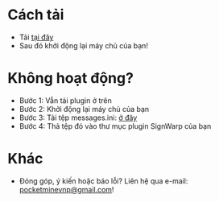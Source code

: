 # Cách tải
- Tải [tại đây](https://github.com/BlackZeroPM/VietHoa/wiki)
- Sau đó khởi động lại máy chủ của bạn!
# Không hoạt động?
- Bước 1: Vẫn tải plugin ở trên
- Bước 2: Khởi động lại máy chủ của bạn
- Bước 3: Tải tệp messages.ini: [ở đây](https://github.com/BlackZeroPM/VietHoa/wiki)
- Bước 4: Thả tệp đó vào thư mục plugin SignWarp của bạn
# Khác
- Đóng góp, ý kiến hoặc báo lỗi? Liên hệ qua e-mail: pocketminevnp@gmail.com!
